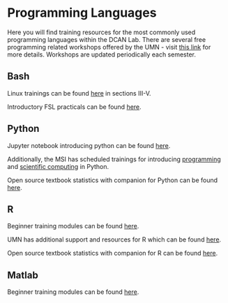 # Programming Languages

Here you will find training resources for the most commonly used programming languages within the DCAN Lab. There are several free programming related workshops offered by the UMN - visit [this link](https://latisresearch.umn.edu/workshops) for more details. Workshops are updated periodically each semester. 

## Bash  

Linux trainings can be found [here](https://linux-training.be/linuxfun.pdf) in sections III-V.

Introductory FSL practicals can be found [here](https://open.win.ox.ac.uk/pages/fslcourse/website/online_materials.html).

## Python  

Jupyter notebook introducing python can be found [here](https://github.com/LuciMoore/EXITO_workshop).  

Additionally, the MSI has scheduled trainings for introducing [programming](https://www.msi.umn.edu/tutorials/programming-python) and [scientific computing](https://www.msi.umn.edu/tutorials/python-scientific-computing) in Python.

Open source textbook statistics with companion for Python can be found [here](https://statsthinking21.org/).

## R

Beginner training modules can be found [here](https://r-bootcamp.netlify.app/). 

UMN has additional support and resources for R which can be found [here](https://libguides.umn.edu/c.php?g=1013059).

Open source textbook statistics with companion for R can be found [here](https://statsthinking21.org/).  

## Matlab

Beginner training modules can be found [here](https://matlabacademy.mathworks.com/).  
